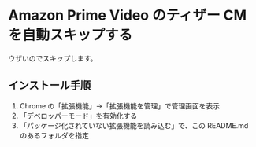 # Amazon Prime Video のティザー CM を自動スキップする
ウザいのでスキップします。
## インストール手順
1. Chrome の「拡張機能」→「拡張機能を管理」で管理画面を表示
2. 「デベロッパーモード」を有効化する
3. 「パッケージ化されていない拡張機能を読み込む」で、この README.md のあるフォルダを指定

